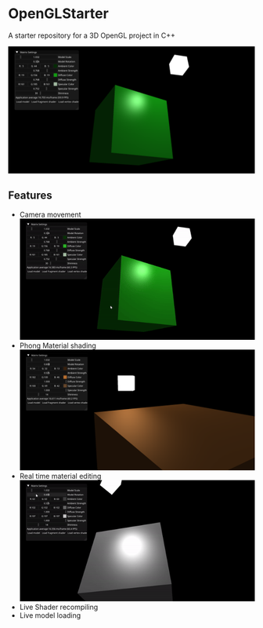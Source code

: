 # OpenGLStarter

A starter repository for a 3D OpenGL project in C++

![main material showing](./assets/main.png)

## Features

- Camera movement
![flying camera](./assets/flying.gif)
- Phong Material shading
![flying camera](./assets/bronze.png)
- Real time material editing
![main material showing](./assets/edit.gif)
- Live Shader recompiling
- Live model loading
